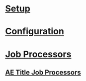 ﻿# [Setup](setup.md)
# [Configuration](schema.md)
# [Job Processors](job-processors.md)
## [AE Title Job Processors](ae-title-job-processor.md)